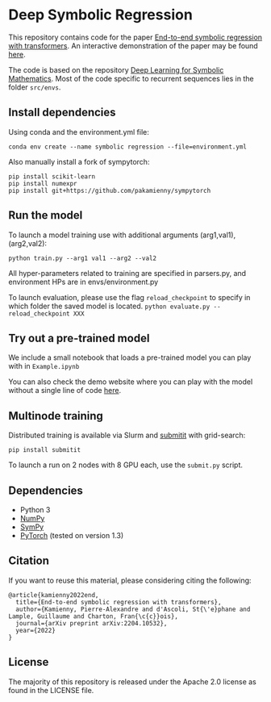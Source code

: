 # Deep Symbolic Regression

This repository contains code for the paper [End-to-end symbolic regression with transformers](https://arxiv.org/abs/2204.10532).
An interactive demonstration of the paper may be found [here](https://symbolicregression.metademolab.com/).

The code is based on the repository [Deep Learning for Symbolic Mathematics](https://github.com/facebookresearch/SymbolicMathematics).
Most of the code specific to recurrent sequences lies in the folder ```src/envs```.

## Install dependencies 
Using conda and the environment.yml file:

```conda env create --name symbolic regression --file=environment.yml```

Also manually install a fork of sympytorch:

```
pip install scikit-learn
pip install numexpr
pip install git+https://github.com/pakamienny/sympytorch
```


## Run the model

To launch a model training use with additional arguments (arg1,val1), (arg2,val2):

```python train.py --arg1 val1 --arg2 --val2```

All hyper-parameters related to training are specified in parsers.py, and environment HPs are in envs/environment.py

To launch evaluation, please use the flag ```reload_checkpoint``` to specify in which folder the saved model is located.
```python evaluate.py --reload_checkpoint XXX```

## Try out a pre-trained model

We include a small notebook that loads a pre-trained model you can play with in ```Example.ipynb```

You can also check the demo website where you can play with the model without a single line of code [here](https://symbolicregression.metademolab.com/).

## Multinode training

Distributed training is available via Slurm and [submitit](https://github.com/facebookincubator/submitit) with grid-search:
```
pip install submitit
```

To launch a run on 2 nodes with 8 GPU each, use the ```submit.py``` script.

## Dependencies

- Python 3
- [NumPy](http://www.numpy.org/)
- [SymPy](https://www.sympy.org/)
- [PyTorch](http://pytorch.org/) (tested on version 1.3)

## Citation

If you want to reuse this material, please considering citing the following:
```
@article{kamienny2022end,
  title={End-to-end symbolic regression with transformers},
  author={Kamienny, Pierre-Alexandre and d'Ascoli, St{\'e}phane and Lample, Guillaume and Charton, Fran{\c{c}}ois},
  journal={arXiv preprint arXiv:2204.10532},
  year={2022}
}
```

## License

The majority of this repository is released under the Apache 2.0 license as found in the LICENSE file.
